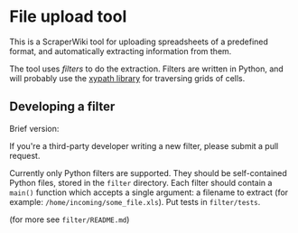 # File upload tool

This is a ScraperWiki tool for uploading spreadsheets of a predefined format, and automatically extracting information from them.

The tool uses *filters* to do the extraction. Filters are written in Python, and will probably use the [xypath library](https://github.com/scraperwiki/xypath) for traversing grids of cells.

## Developing a filter

Brief version:

If you're a third-party developer writing a new filter, please
submit a pull request.

Currently only Python filters are supported. They should
be self-contained Python files, stored in the `filter`
directory. Each filter should contain a `main()` function which
accepts a single argument: a filename to extract (for example:
`/home/incoming/some_file.xls`). Put tests in `filter/tests`.

(for more see `filter/README.md`)

